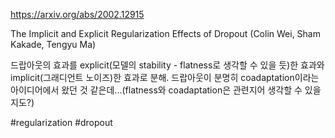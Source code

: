 https://arxiv.org/abs/2002.12915

The Implicit and Explicit Regularization Effects of Dropout (Colin Wei, Sham Kakade, Tengyu Ma)

드랍아웃의 효과를 explicit(모델의 stability - flatness로 생각할 수 있을 듯)한 효과와 implicit(그래디언트 노이즈)한 효과로 분해. 드랍아웃이 분명히 coadaptation이라는 아이디어에서 왔던 것 같은데...(flatness와 coadaptation은 관련지어 생각할 수 있을지도?)

#regularization #dropout